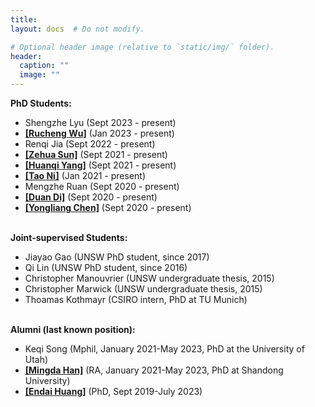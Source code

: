 ```yaml
---
title:
layout: docs  # Do not modify.

# Optional header image (relative to `static/img/` folder).
header:
  caption: ""
  image: ""
---
```

<b>PhD Students: </b>
<br>
<ul>
<li>Shengzhe Lyu (Sept 2023 - present)</li>
<li><a href="https://scholar.google.com/citations?user=Fk5F1p8AAAAJ&hl=en" target="_blank"><b>[Rucheng Wu]</b></a> (Jan 2023 - present)</li>
<li>Renqi Jia (Sept 2022 - present)</li>
<li><a href="https://scholar.google.com/citations?user=N2cotUwAAAAJ&hl=en" target="_blank"><b>[Zehua Sun]</b></a> (Sept 2021 - present)</li>
<li><a href="https://huanqiyang.site/" target="_blank"><b>[Huanqi Yang]</b></a> (Sept 2021 - present)</li>
<li><a href="https://tony520.github.io/" target="_blank"><b>[Tao Ni]</b></a> (Jan 2021 - present)</li>
<li>Mengzhe Ruan (Sept 2020 - present)</li>
<li><a href="https://diduan.netlify.app/" target="_blank"><b>[Duan Di]</b></a> (Sept 2020 - present)</li>
<li><a href="https://chenyongliang97.github.io/page/" target="_blank"><b>[Yongliang Chen]</b></a> (Sept 2020 - present)</li>
</ul>

<br>
<b>Joint-supervised Students: </b>
<br>
<ul>
<li>Jiayao Gao (UNSW PhD student, since 2017)</li>
<li>Qi Lin (UNSW PhD student, since 2016)</li>
<li>Christopher Manouvrier (UNSW undergraduate thesis, 2015)</li>
<li>Christopher Marwick (UNSW undergraduate thesis, 2015)</li>
<li>Thoamas Kothmayr (CSIRO intern,  PhD at TU Munich)</li>
</ul>

<br>
<b>Alumni (last known position): </b>
<br>
<ul>
<li>Keqi Song (Mphil, January 2021-May 2023, PhD at the University of Utah)</li>
<li><a href="https://mdhan.github.io/mingdahan/" target="_blank"><b>[Mingda Han]</b></a> (RA, January 2021-May 2023, PhD at Shandong University)</li>
<li><a href="https://scholar.google.com.hk/citations?user=u20yyPQAAAAJ&hl=zh-CN" target="_blank"><b>[Endai Huang]</b></a> (PhD, Sept 2019-July 2023)</li>
</ul>
<br>









